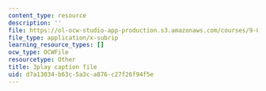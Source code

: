 ```yaml
---
content_type: resource
description: ''
file: https://ol-ocw-studio-app-production.s3.amazonaws.com/courses/9-00sc-introduction-to-psychology-fall-2011/d7a13034b63c5a3ca876c27f26f94f5e_76O3rulk844.vtt
file_type: application/x-subrip
learning_resource_types: []
ocw_type: OCWFile
resourcetype: Other
title: 3play caption file
uid: d7a13034-b63c-5a3c-a876-c27f26f94f5e
---
```

